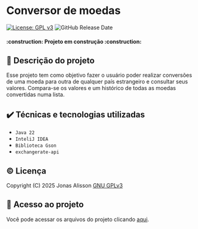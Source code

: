 # Conversor de moedas

[![License: GPL v3](https://img.shields.io/badge/License-GPLv3-blue.svg)](https://www.gnu.org/licenses/gpl-3.0)
![GitHub Release Date](https://img.shields.io/github/release-date/jonas4lisson/conversorDeMoedas)

<h4 align="left"> 
    :construction:  Projeto em construção  :construction:
</h4>

## 📜 Descrição do projeto
Esse projeto tem como objetivo fazer o usuário poder realizar conversões de uma moeda para outra de qualquer país estrangeiro e consultar seus valores.
Compara-se os valores e um histórico de todas as moedas convertidas numa lista.

## ✔️ Técnicas e tecnologias utilizadas

- ``Java 22``
- ``InteliJ IDEA``
- ``Biblioteca Gson``
- ``exchangerate-api``

## ©️ Licença

Copyright (C) 2025 Jonas Alisson [GNU GPLv3](./LICENSE) 

## 📁 Acesso ao projeto

Você pode acessar os arquivos do projeto clicando [aqui](https://github.com/jonas4lisson/conversorDeMoedas/src/).
